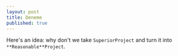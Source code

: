 ```yaml
---
layout: post
title: Deneme
published: true
---
```


Here's an idea: why don't we take `SuperiorProject` and turn it into `**Reasonable**Project`.
